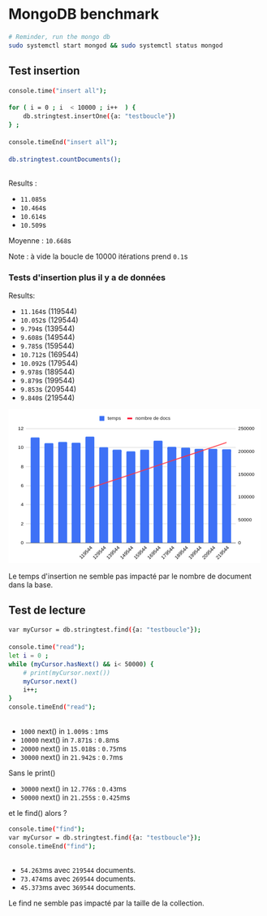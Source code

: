 # MongoDB benchmark

```sh
# Reminder, run the mongo db 
sudo systemctl start mongod && sudo systemctl status mongod
``` 


## Test insertion 

```sh
console.time("insert all");

for ( i = 0 ; i  < 10000 ; i++  ) { 
    db.stringtest.insertOne({a: "testboucle"})  
} ;

console.timeEnd("insert all");

db.stringtest.countDocuments();
 
```
Results :
* `11.085`s
* `10.464`s
* `10.614`s
* `10.509`s

Moyenne : `10.668`s 

Note : 
à vide la boucle de 10000 itérations prend `0.1`s

### Tests d'insertion plus il y a de données

Results:
* `11.164`s (119544)
* `10.052`s (129544)
* `9.794`s (139544)
* `9.608`s (149544)
* `9.785`s (159544)
* `10.712`s (169544)
* `10.092`s (179544)
* `9.978`s (189544)
* `9.879`s (199544)
* `9.853`s (209544)
* `9.840`s (219544)

![](2022-04-20-10-30-19.png)

Le temps d'insertion ne semble pas impacté par le nombre de document dans la base. 

## Test de lecture

```sh
var myCursor = db.stringtest.find({a: "testboucle"});

console.time("read");
let i = 0 ; 
while (myCursor.hasNext() && i< 50000) {
    # print(myCursor.next())
    myCursor.next()
    i++;
}
console.timeEnd("read");
 
```

* `1000` next() in `1.009`s : `1`ms
* `10000` next() in `7.871`s : `0.8`ms 
* `20000` next() in `15.018`s : `0.75`ms 
* `30000` next() in `21.942`s : `0.7`ms

Sans le print()

* `30000` next() in `12.776`s : `0.43`ms
* `50000` next() in `21.255`s : `0.425`ms


et le find() alors ?

```sh
console.time("find");
var myCursor = db.stringtest.find({a: "testboucle"});
console.timeEnd("find");
 
```
* `54.263`ms avec `219544` documents.
* `73.474`ms avec `269544` documents.
* `45.373`ms avec `369544` documents.

Le find ne semble pas impacté par la taille de la collection.
